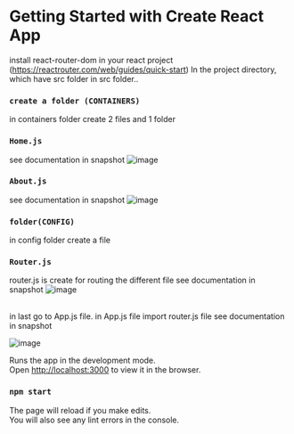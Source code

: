 # Getting Started with Create React App 
install react-router-dom in your react project (https://reactrouter.com/web/guides/quick-start)
In the project directory, which have src folder 
in src folder..
### `create a folder (CONTAINERS)`
in containers folder create 2 files and 1 folder
### `Home.js`
see documentation in snapshot
![image](https://user-images.githubusercontent.com/74524557/102093063-8b412c80-3e42-11eb-82fd-5e7d5322f3a2.png)
### `About.js`
see documentation in snapshot
![image](https://user-images.githubusercontent.com/74524557/102093855-7749fa80-3e43-11eb-8b31-1b130cc1b0a1.png)
### `folder(CONFIG)`
in config folder create a file
### `Router.js`
router.js is create for routing the different file
see documentation in snapshot
![image](https://user-images.githubusercontent.com/74524557/102094054-ad877a00-3e43-11eb-9f3e-9d20d9c5e0c0.png)

<br>
in last go to App.js file. in App.js file import router.js file see documentation in snapshot

![image](https://user-images.githubusercontent.com/74524557/102094569-4e763500-3e44-11eb-8e2b-f5f7a2fcc281.png)

Runs the app in the development mode.\
Open [http://localhost:3000](http://localhost:3000) to view it in the browser.
### `npm start`
The page will reload if you make edits.\
You will also see any lint errors in the console.

